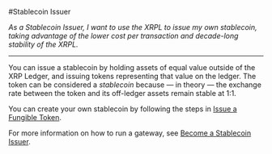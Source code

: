 #Stablecoin Issuer

_As a Stablecoin Issuer, I want to use the XRPL to issue my own stablecoin, taking advantage of the lower cost per transaction and decade-long stability of the XRPL._

---

You can issue a stablecoin by holding assets of equal value outside of the XRP Ledger, and issuing tokens representing that value on the ledger. The token can be considered a _stablecoin_ because — in theory — the exchange rate between the token and its off-ledger assets remain stable at 1:1.

You can create your own stablecoin by following the steps in [Issue a Fungible Token](../../tutorials/use-tokens/issue-a-fungible-token.md).

For more information on how to run a gateway, see [Become a Stablecoin Issuer](../../tutorials/use-tokens/become-a-stablecoin-issuer.md).
